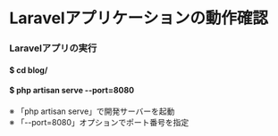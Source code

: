 # Laravelアプリケーションの動作確認

### Laravelアプリの実行
#### $ cd blog/
#### $ php artisan serve --port=8080
※ 「php artisan serve」で開発サーバーを起動  
※ 「--port=8080」オプションでポート番号を指定